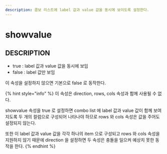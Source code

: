 ```yaml
---
description: 콤보 리스트에 label 값과 value 값을 동시에 보이도록 설정한다.
---
```


# showvalue

## DESCRIPTION

* true : label 값과 value 값을 동시에 보임
* false : label 값만 보임

이 속성을 설정하지 않으면 기본으로 false 로 동작한다.

{% hint style="info" %}
이 속성은 direction, rows, cols 속성과 함께 사용될 수 없다. 

showvalue 속성을 true 로 설정하면 combo list 에 label 값과 value 값이 함께 보여지도록 두 개의 컬럼으로 구성되어 나타나야 하므로 rows 와 cols 속성은 값을 주어도 설정되지 않는다.

또한 이 label 값과 value 값을 각각 하나의 item 으로 구성되고 rows 와 cols 속성을 지원하지 않기 때문에 direction 을 설정하면 두 속성은 충돌을 일으켜 예상치 못한 동작을 한다.
{% endhint %}

